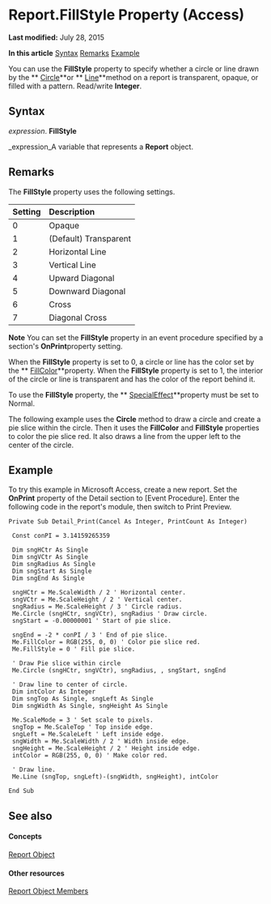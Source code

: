 
# Report.FillStyle Property (Access)

 **Last modified:** July 28, 2015

 **In this article**
 [Syntax](#sectionSection0)
 [Remarks](#sectionSection1)
 [Example](#sectionSection2)


You can use the  **FillStyle** property to specify whether a circle or line drawn by the ** [Circle](4f5d24e2-75bf-3586-7e0d-0902adee61a6.md)**or  ** [Line](9e640e37-c055-3dc3-b70e-0805cdc13561.md)**method on a report is transparent, opaque, or filled with a pattern. Read/write  **Integer**.


## Syntax
<a name="sectionSection0"> </a>

 _expression_. **FillStyle**

 _expression_A variable that represents a  **Report** object.


## Remarks
<a name="sectionSection1"> </a>

The  **FillStyle** property uses the following settings.



|**Setting**|**Description**|
|:-----|:-----|
|0|Opaque|
|1|(Default) Transparent|
|2|Horizontal Line|
|3|Vertical Line|
|4|Upward Diagonal|
|5|Downward Diagonal|
|6|Cross|
|7|Diagonal Cross|

 **Note**  You can set the  **FillStyle** property in an event procedure specified by a section's **OnPrint**property setting. 

When the  **FillStyle** property is set to 0, a circle or line has the color set by the ** [FillColor](04fa1376-fddb-a4b3-04fd-d562f0567136.md)**property. When the  **FillStyle** property is set to 1, the interior of the circle or line is transparent and has the color of the report behind it.

To use the  **FillStyle** property, the ** [SpecialEffect](42d493be-128b-fe5e-6d96-d963ee3870cf.md)**property must be set to Normal.

The following example uses the  **Circle** method to draw a circle and create a pie slice within the circle. Then it uses the **FillColor** and **FillStyle** properties to color the pie slice red. It also draws a line from the upper left to the center of the circle.


## Example
<a name="sectionSection2"> </a>

To try this example in Microsoft Access, create a new report. Set the  **OnPrint** property of the Detail section to [Event Procedure]. Enter the following code in the report's module, then switch to Print Preview.


```
Private Sub Detail_Print(Cancel As Integer, PrintCount As Integer) 
 
 Const conPI = 3.14159265359 
 
 Dim sngHCtr As Single 
 Dim sngVCtr As Single 
 Dim sngRadius As Single 
 Dim sngStart As Single 
 Dim sngEnd As Single 
 
 sngHCtr = Me.ScaleWidth / 2 ' Horizontal center. 
 sngVCtr = Me.ScaleHeight / 2 ' Vertical center. 
 sngRadius = Me.ScaleHeight / 3 ' Circle radius. 
 Me.Circle (sngHCtr, sngVCtr), sngRadius ' Draw circle. 
 sngStart = -0.00000001 ' Start of pie slice. 
 
 sngEnd = -2 * conPI / 3 ' End of pie slice. 
 Me.FillColor = RGB(255, 0, 0) ' Color pie slice red. 
 Me.FillStyle = 0 ' Fill pie slice. 
 
 ' Draw Pie slice within circle 
 Me.Circle (sngHCtr, sngVCtr), sngRadius, , sngStart, sngEnd 
 
 ' Draw line to center of circle. 
 Dim intColor As Integer 
 Dim sngTop As Single, sngLeft As Single 
 Dim sngWidth As Single, sngHeight As Single 
 
 Me.ScaleMode = 3 ' Set scale to pixels. 
 sngTop = Me.ScaleTop ' Top inside edge. 
 sngLeft = Me.ScaleLeft ' Left inside edge. 
 sngWidth = Me.ScaleWidth / 2 ' Width inside edge. 
 sngHeight = Me.ScaleHeight / 2 ' Height inside edge. 
 intColor = RGB(255, 0, 0) ' Make color red. 
 
 ' Draw line. 
 Me.Line (sngTop, sngLeft)-(sngWidth, sngHeight), intColor 
 
End Sub
```


## See also
<a name="sectionSection2"> </a>


#### Concepts


 [Report Object](6f77c1b4-a9ce-7caa-204c-fe0755c6f9df.md)
#### Other resources


 [Report Object Members](73370a33-1ca0-da4d-9e36-88011bc2b93e.md)
